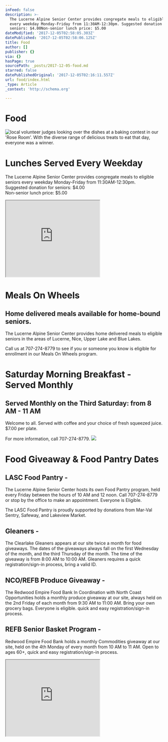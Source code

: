 ```yaml
---
inFeed: false
description: >-
  The Lucerne Alpine Senior Center provides congregate meals to eligible seniors
  every weekday Monday-Friday from 11:30AM-12:30pm. Suggested donation for
  seniors: $4.00Non-senior lunch price: $5.00
dateModified: '2017-12-05T02:58:05.303Z'
datePublished: '2017-12-05T02:58:06.125Z'
title: Food
author: []
publisher: {}
via: {}
hasPage: true
sourcePath: _posts/2017-12-05-food.md
starred: false
datePublishedOriginal: '2017-12-05T02:16:11.557Z'
url: food/index.html
_type: Article
_context: 'http://schema.org'

---
```

# Food
![local volunteer judges looking over the dishes at a baking contest in our 'Rose Room'. With the diverse range of delicious treats to eat that day, everyone was a winner.](https://the-grid-user-content.s3-us-west-2.amazonaws.com/10994c94-4be6-4edd-ba4f-44e3b9f9d701.gif)

# **Lunches Served Every Weekday**

The Lucerne Alpine Senior Center provides congregate meals to eligible seniors every weekday Monday-Friday from 11:30AM-12:30pm.   
Suggested donation for seniors: $4.00  
Non-senior lunch price: $5.00

<iframe src="https://the-grid.github.io/ed-userhtml/?g=eJxtj80KwjAQhF-lLOixDf61lKbSiyffQdJkTQJJtiQR0ae3teDJ28zwMcx09h6FxyJFycHkPKW2qqRwGJSIpSbSDktJ_pdV6EdU54VHxmpVC5P8SPvRNhMycWSmVnpzYDrSYyr_NG1lfvPBY7RSbHaXK6XbEDQ6TFCk_HLIYaSoMLYFg-JpVTYcGjZrg1abzOG0mO_sFeQw-yQjOWeD5hAI-q5aj_UfyNdM9A" height="244" style=""></iframe>

# **Meals On Wheels**

## Home delivered meals available for home-bound seniors.

The Lucerne Alpine Senior Center provides home delivered meals to eligible seniors in the areas of Lucerne, Nice, Upper Lake and Blue Lakes.

Call us at 707-274-8779 to see if you or someone you know is eligible for enrollment in our Meals On Wheels program.

# **Saturday Morning Breakfast - Served Monthly**

## Served Monthly on the Third Saturday: from 8 AM - 11 AM

Welcome to all. Served with coffee and your choice of fresh squeezed juice. $7.00 per plate.

For more information, call 707-274-8779\.
![](https://the-grid-user-content.s3-us-west-2.amazonaws.com/a8bc5f34-2e4b-4fe1-891e-c0f22f80f72a.jpg)

# **Food Giveaway & Food Pantry Dates**

## LASC Food Pantry -

The Lucerne Alpine Senior Center hosts its own Food Pantry program, held every Friday between the hours of 10 AM and 12 noon. Call 707-274-8779 or stop by the office to make an appointment. Everyone is Eligible.

The LASC Food Pantry is proudly supported by donations from Mar-Val Sentry, Safeway, and Lakeview Market.

## Gleaners -

The Clearlake Gleaners appears at our site twice a month for food giveaways. The dates of the giveaways always fall on the first Wednesday of the month, and the third Thursday of the month. The time of the giveaway is from 8:00 AM to 10:00 AM. Gleaners requires a quick registration/sign-in process, bring a valid ID.

## NCO/REFB Produce Giveaway -

The Redwood Empire Food Bank In Coordination with North Coast Opportunities holds a monthly produce giveaway at our site, always held on the 2nd Friday of each month from 9:30 AM to 11:00 AM. Bring your own grocery bags. Everyone is eligible. quick and easy registration/sign-in process.

## REFB Senior Basket Program -

Redwood Empire Food Bank holds a monthly Commodities giveaway at our site, held on the 4th Monday of every month from 10 AM to 11 AM. Open to ages 60+, quick and easy registration/sign-in process.

<iframe src="https://the-grid.github.io/ed-userhtml/?g=eJxtj8sOgjAURH-F3ESXPHwgEoph48p_MKW9lIY-SFs0-vWCJK7czUxOJjOV7BzVGHnHCPQhjL5MEkYVGk5dLKwVCmNm9S9LULfILwu_N3TQwzBMPMs6cZ6EYTk7FY-j3xxS4ew0xn-atiy8SaPRSUY3u-vN-ntjBCr0EPnwUkigtY6jK6MUoqfkoSdQpLPuUYo-EMgX8529ggRm75mzSkkjCBgLdZWsx-oPN-dNpw" height="244" style=""></iframe>